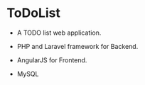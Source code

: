 # ToDoList

  - A TODO list web application.

  - PHP and Laravel framework for Backend.

  - AngularJS for Frontend.

  - MySQL
